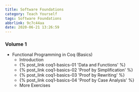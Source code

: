 ```yaml
---
title: Software Foundations
category: Teach Yourself
tags: Software Foundations
abbrlink: 9c7c44aa
date: 2020-06-21 13:26:59
---
```


### Volume 1

- Functional Programming in Coq (Basics)
  - Introduction
  - {% post_link coq1-basics-01 'Data and Functions' %}
  - {% post_link coq1-basics-02 'Proof by Simplification' %}
  - {% post_link coq1-basics-03 'Proof by Rewriting' %}
  - {% post_link coq1-basics-04 'Proof by Case Analysis' %}
  - More Exercises


